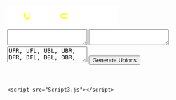 <!DOCTYPE html>
<html lang="en">
  <head>
    <meta charset="UTF-8" />
    <meta http-equiv="X-UA-Compatible" content="IE=edge" />
    <meta name="viewport" content="width=device-width, initial-scale=1.0" />
    <title>Union Creator</title>
    <link rel="icon" type="image/x-icon" href="Union.png" />
    <link rel="stylesheet" href="Styles.css" />
  </head>
  <body id="Body">
    <img src="Title.png" width="50%" />
    <br />
    <textarea id="Cases"></textarea>
    <textarea id="DesiredStates"></textarea>
    <textarea id="FinalStates">
UFR, UFL, UBL, UBR, DFR, DFL, DBL, DBR, UFM, ULS, UBM, URS, FRE, FLE, BLE, BRE, DFM, DLS, DBM, DRS, UMS, RES, FME, LES, BME, DMS</textarea
    >
    <button id="unionButton" class="UnionButton">Generate Unions</button>
    <br />
    <br />
    <br />

    <script src="Script3.js"></script>
  </body>
</html>
